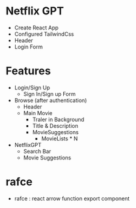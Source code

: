 # Netflix GPT

- Create React App
- Configured TailwindCss
- Header
- Login Form

# Features

- Login/Sign Up
  - Sign In/Sign up Form
- Browse (after authentication)
  - Header
  - Main Movie
    - Traler in Background
    - Title & Description
    - MovieSuggestions
      - MovieLists \* N
- NetflixGPT
  - Search Bar
  - Movie Suggestions

# rafce

- rafce : react arrow function export component
